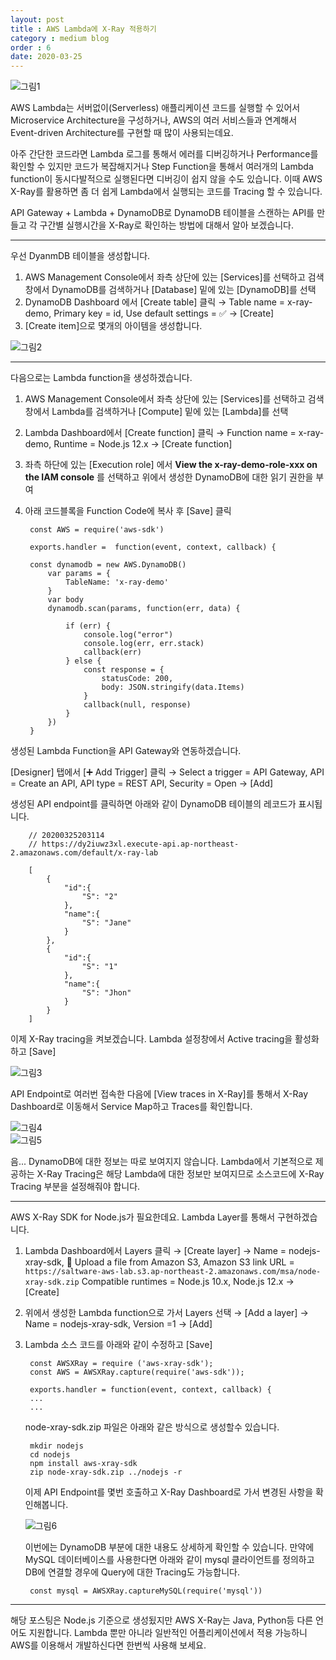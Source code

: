 ```yaml
---
layout: post
title : AWS Lambda에 X-Ray 적용하기
category : medium blog
order : 6
date: 2020-03-25
---
```


![그림1](../이미지/mediumblog/20.03.25-lambdaXray/lambdaXray_01.jpg)   

AWS Lambda는 서버없이(Serverless) 애플리케이션 코드를 실행할 수 있어서 Microservice Architecture을 구성하거나, AWS의 여러 서비스들과 연계해서 Event-driven Architecture를 구현할 때 많이 사용되는데요.

아주 간단한 코드라면 Lambda 로그를 통해서 에러를 디버깅하거나 Performance를 확인할 수 있지만 코드가 복잡해지거나 Step Function을 통해서 여러개의 Lambda function이 동시다발적으로 실행된다면 디버깅이 쉽지 않을 수도 있습니다. 이때 AWS X-Ray를 활용하면 좀 더 쉽게 Lambda에서 실행되는 코드를 Tracing 할 수 있습니다.

API Gateway + Lambda + DynamoDB로 DynamoDB 테이블을 스캔하는 API를 만들고 각 구간별 실행시간을 X-Ray로 확인하는 방법에 대해서 알아 보겠습니다.

***

우선 DyanmDB 테이블을 생성합니다.

1. AWS Management Console에서 좌측 상단에 있는 [Services]를 선택하고 검색창에서 DynamoDB를 검색하거나 [Database] 밑에 있는 [DynamoDB]를 선택
2. DynamoDB Dashboard 에서 [Create table] 클릭 → Table name = x-ray-demo, Primary key = id, Use default settings = ✅ → [Create]
3. [Create item]으로 몇개의 아이템을 생성합니다.

![그림2](../이미지/mediumblog/20.03.25-lambdaXray/lambdaXray-02.png)

***

다음으로는 Lambda function을 생성하겠습니다.

1. AWS Management Console에서 좌측 상단에 있는 [Services]를 선택하고 검색창에서 Lambda를 검색하거나 [Compute] 밑에 있는 [Lambda]를 선택
2. Lambda Dashboard에서 [Create function] 클릭 → Function name = x-ray-demo, Runtime = Node.js 12.x → [Create function]
3. 좌측 하단에 있는 [Execution role] 에서 **View the x-ray-demo-role-xxx on the IAM console** 를 선택하고 위에서 생성한 DynamoDB에 대한 읽기 권한을 부여
4. 아래 코드블록을 Function Code에 복사 후 [Save] 클릭

        const AWS = require('aws-sdk')

        exports.handler =  function(event, context, callback) {

        const dynamodb = new AWS.DynamoDB()
            var params = {
                TableName: 'x-ray-demo'
            }    
            var body
            dynamodb.scan(params, function(err, data) {
                
                if (err) {
                    console.log("error")
                    console.log(err, err.stack)
                    callback(err)
                } else {
                    const response = {
                        statusCode: 200,
                        body: JSON.stringify(data.Items)
                    }
                    callback(null, response)
                }
            })
        }

생성된 Lambda Function을 API Gateway와 연동하겠습니다.

[Designer] 탭에서 [➕ Add Trigger] 클릭 → Select a trigger = API Gateway, API = Create an API, API type = REST API, Security = Open → [Add]

생성된 API endpoint를 클릭하면 아래와 같이 DynamoDB 테이블의 레코드가 표시됩니다.

        // 20200325203114
        // https://dy2iuwz3xl.execute-api.ap-northeast-2.amazonaws.com/default/x-ray-lab

        [
            {
                "id":{
                    "S": "2"
                },
                "name":{
                    "S": "Jane"
                }
            },
            {
                "id":{
                    "S": "1"
                },
                "name":{
                    "S": "Jhon"
                }
            }
        ]

이제 X-Ray tracing을 켜보겠습니다. Lambda 설정창에서 Active tracing을 활성화하고 [Save]

![그림3](./이미지/../../mediumBlog/../이미지/mediumBlog/20.03.25-lambdaXray/lambdaXray-03.png)

API Endpoint로 여러번 접속한 다음에 [View traces in X-Ray]를 통해서 X-Ray Dashboard로 이동해서 Service Map하고 Traces를 확인합니다.

![그림4](./이미지/../../이미지/mediumBlog/20.03.25-lambdaXray/lambdaXray-04.png)   
![그림5](./이미지/../../이미지/mediumBlog/20/03/25-lambdaXray/../../../20.03.25-lambdaXray/lambdaXray-05.png)

음... DynamoDB에 대한 정보는 따로 보여지지 않습니다. Lambda에서 기본적으로 제공하는 X-Ray Tracing은 해당 Lambda에 대한 정보만 보여지므로 소스코드에 X-Ray Tracing 부분을 설정해줘야 합니다.

***

AWS X-Ray SDK for Node.js가 필요한데요. Lambda Layer를 통해서 구현하겠습니다.

1. Lambda Dashboard에서 Layers 클릭 → [Create layer] → Name = nodejs-xray-sdk, 🔘 Upload a file from Amazon S3, Amazon S3 link URL = `https://saltware-aws-lab.s3.ap-northeast-2.amazonaws.com/msa/node-xray-sdk.zip` Compatible runtimes = Node.js 10.x, Node.js 12.x → [Create]
2. 위에서 생성한 Lambda function으로 가서 Layers 선택 → [Add a layer] → Name = nodejs-xray-sdk, Version =1 → [Add]
3. Lambda 소스 코드를 아래와 같이 수정하고 [Save]

        const AWSXRay = require ('aws-xray-sdk');
        const AWS = AWSXRay.capture(require('aws-sdk'));

        exports.handler = function(event, context, callback) {
        ...
        ...

    node-xray-sdk.zip 파일은 아래와 같은 방식으로 생성할수 있습니다.

        mkdir nodejs
        cd nodejs
        npm install aws-xray-sdk
        zip node-xray-sdk.zip ../nodejs -r

    이제 API Endpoint를 몇번 호출하고 X-Ray Dashboard로 가서 변경된 사항을 확인해봅니다.

    ![그림6](./이미지/mediumBlog/../../../이미지/mediumBlog/20.03.25-lambdaXray/lambdaXray-06.png)

    이번에는 DynamoDB 부분에 대한 내용도 상세하게 확인할 수 있습니다. 만약에 MySQL 데이터베이스를 사용한다면 아래와 같이 mysql 클라이언트를 정의하고 DB에 연결할 경우에 Query에 대한 Tracing도 가능합니다.

        const mysql = AWSXRay.captureMySQL(require('mysql'))
    
***

해당 포스팅은 Node.js 기준으로 생성됬지만 AWS X-Ray는 Java, Python등 다른 언어도 지원합니다. Lambda 뿐만 아니라 일반적인 어플리케이션에서 적용 가능하니 AWS를 이용해서 개발하신다면 한번씩 사용해 보세요.